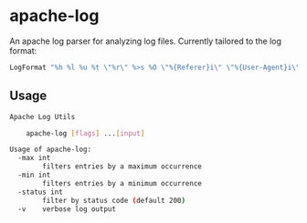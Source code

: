 # apache-log

An apache log parser for analyzing log files. Currently tailored to the log
format:

```apache
LogFormat "%h %l %u %t \"%r\" %>s %O \"%{Referer}i\" \"%{User-Agent}i\""
```

## Usage

```sh
Apache Log Utils

    apache-log [flags] ...[input]

Usage of apache-log:
  -max int
        filters entries by a maximum occurrence
  -min int
        filters entries by a minimum occurrence
  -status int
        filter by status code (default 200)
  -v    verbose log output
```
